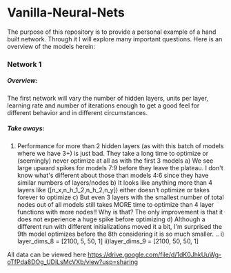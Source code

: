 # Vanilla-Neural-Nets

The purpose of this repository is to provide a personal example of a hand built network. Through it I will explore many important questions. Here is an overview of the models herein:

### Network 1

##### Overview: 
The first network will vary the number of hidden layers, units per layer, learning rate and number of iterations enough to get a good feel for different behavior and in different circumstances.

##### Take aways:
1) Performance for more than 2 hidden layers (as with this batch of models where we have 3+) is just bad. They take a long time to optimize or (seemingly) never optimize at all as with the first 3 models
    a) We see large upward spikes for models 7:9 before they leave the plateau. I don't know what's different about those than models 4:6 since they have similar numbers of layers/nodes
    b) It looks like anything more than 4 layers like ([n_x,n_h_1_2,n_h_2,n_y]) either doesn't optimize or takes forever to optimize
    c) But even 3 layers with the smallest number of total nodes out of all models still takes MORE time to optimize than 4 layer functions with more nodes!! Why is that? The only improvement is that it does not experience a huge spike before optimizing
    d) Although a different run with different initializations moved it a bit, I'm surprised the 9th model optimizes before the 8th considering it is so much smaller. ..
          i) layer_dims_8 = [2100, 5, 50, 1]
          ii)layer_dims_9 = [2100, 50, 50, 1]



All data can be viewed here
https://drive.google.com/file/d/1dK0JhkUuWg-oTfPda8DOg_UDiLsMcVXb/view?usp=sharing
